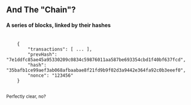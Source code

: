 ## And The "Chain"?
<h4 class="fragment">A series of blocks, linked by their hashes</h4>
<pre class="fragment">
	<code>
	{
		"transactions": [ ... ],
		"prevHash": "7e1ddfc85ae45a95330209c0834c59876011aa587be693354cbd1f40bf637fcd",
		"hash": "35bafb1ce99aef3ab068afbaabae8f21fd9b9f02d3a9442e364fa92c0b3eeef0",
		"nonce": "123456"
	}
	</code>
</pre>
<small class="fragment">Perfectly clear, no?</small>